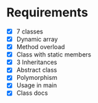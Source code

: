 # Requirements

- [x] 7 classes
- [x] Dynamic array
- [x] Method overload
- [x] Class with static members
- [x] 3 Inheritances
- [x] Abstract class
- [x] Polymorphism
- [x] Usage in main
- [x] Class docs
